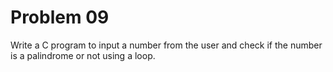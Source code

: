 # Problem 09

Write a C program to input a number from the user and check if the number is a palindrome or not using a loop.
